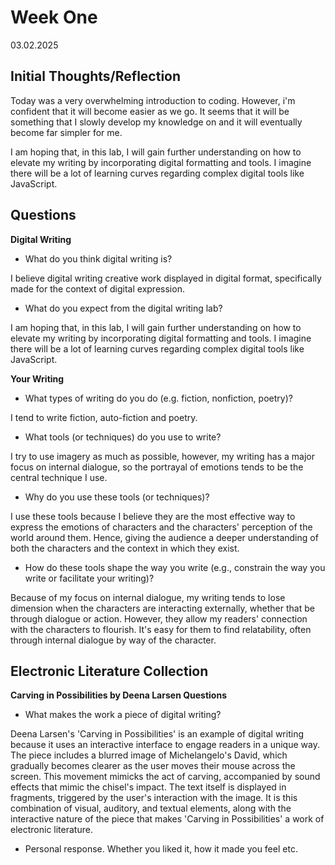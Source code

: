 # Week One 
03.02.2025
## Initial Thoughts/Reflection
<p> Today was a very overwhelming introduction to coding. However, i'm confident that it will become easier as we go. It seems that it will be something that I slowly develop my knowledge on and it will eventually become far simpler for me. </p>
<p> I am hoping that, in this lab, I will gain further understanding on how to elevate my writing by incorporating digital formatting and tools. I imagine there will be a lot of learning curves regarding complex digital tools like JavaScript.</p>

## Questions
**Digital Writing**
- What do you think digital writing is?

I believe digital writing creative work displayed in digital format, specifically made for the context of digital expression.
- What do you expect from the digital writing lab?

I am hoping that, in this lab, I will gain further understanding on how to elevate my writing by incorporating digital formatting and tools. I imagine there will be a lot of learning curves regarding complex digital tools like JavaScript.

**Your Writing**
- What types of writing do you do (e.g. fiction, nonfiction, poetry)?

I tend to write fiction, auto-fiction and poetry.
- What tools (or techniques) do you use to write?

I try to use imagery as much as possible, however, my writing has a major focus on internal dialogue, so the portrayal of emotions tends to be the central technique I use.
- Why do you use these tools (or techniques)?

I use these tools because I believe they are the most effective way to express the emotions of characters and the characters' perception of the world around them. Hence, giving the audience a deeper understanding of both the characters and the context in which they exist.
- How do these tools shape the way you write (e.g., constrain the way you write or facilitate your writing)?

Because of my focus on internal dialogue, my writing tends to lose dimension when the characters are interacting externally, whether that be through dialogue or action. However, they allow my readers' connection with the characters to flourish. It's easy for them to find relatability, often through internal dialogue by way of the character.

## Electronic Literature Collection
**Carving in Possibilities by Deena Larsen Questions**
- What makes the work a piece of digital writing?

Deena Larsen's 'Carving in Possibilities' is an example of digital writing because it uses an interactive interface to engage readers in a unique way. The piece includes a blurred image of Michelangelo's David, which gradually becomes clearer as the user moves their mouse across the screen. This movement mimicks the act of carving, accompanied by sound effects that mimic the chisel's impact. The text itself is displayed in fragments, triggered by the user's interaction with the image.
It is this combination of visual, auditory, and textual elements, along with the interactive nature of the piece that makes 'Carving in Possibilities' a work of electronic literature.

-  Personal response. Whether you liked it, how it made you feel etc. 
